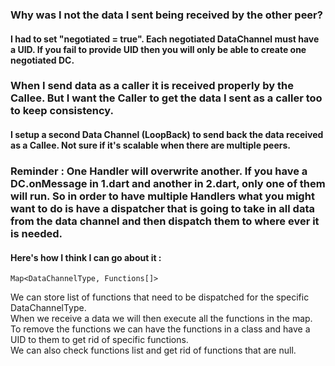 ### Why was I not the data I sent being received by the other peer?
#### I had to set "negotiated = true". Each negotiated DataChannel must have a UID. If you fail to provide UID then you will only be able to create one negotiated DC.
### When I send data as a caller it is received properly by the Callee. But I want the Caller to get the data I sent as a caller too to keep consistency.
#### I setup a second Data Channel (LoopBack) to send back the data received as a Callee. Not sure if it's scalable when there are multiple peers. 
### Reminder : One Handler will overwrite another. If you have a DC.onMessage in 1.dart and another in 2.dart, only one of them will run. So in order to have multiple Handlers what you might want to do is have a dispatcher that is going to take in all data from the data channel and then dispatch them to where ever it is needed.

#### Here's how I think I can go about it :

```
Map<DataChannelType, Functions[]>  
```
We can store list of functions that need to be dispatched for the specific DataChannelType. <br>
When we receive a data we will then execute all the functions in the map. <br>
To remove the functions we can have the functions in a class and have a UID to them to get rid of specific functions. <br>
We can also check functions list and get rid of functions that are null.
